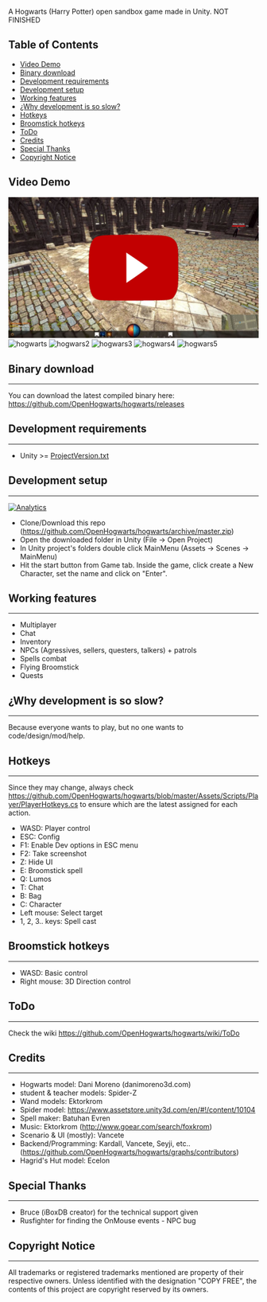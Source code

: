 A Hogwarts (Harry Potter) open sandbox game made in Unity. NOT FINISHED

## Table of Contents
- [Video Demo](#hogwarts-sandbox)
- [Binary download](#binary-download)
- [Development requirements](#development-requirements)
- [Development setup](#development-setup)
- [Working features](#working-features)
- [¿Why development is so slow?](#why-development-is-so-slow)
- [Hotkeys](#hotkeys)
- [Broomstick hotkeys](#broomstick-hotkeys)
- [ToDo](#todo)
- [Credits](#credits)
- [Special Thanks](#special-thanks)
- [Copyright Notice](#copyright-notice)

## Video Demo

[![OpenHogwarts demo](https://raw.githubusercontent.com/OpenHogwarts/hogwarts/master/Screenshots/video_preview.jpg)](https://www.youtube.com/watch?v=Kra8mhuHzx4 "OpenHogwarts demo")
![hogwarts](https://raw.githubusercontent.com/OpenHogwarts/hogwarts/master/Screenshots/screen1.jpg)
![hogwars2](https://raw.githubusercontent.com/OpenHogwarts/hogwarts/master/Screenshots/screen2.jpg)
![hogwars3](https://raw.githubusercontent.com/OpenHogwarts/hogwarts/master/Screenshots/screen3.jpg)
![hogwars4](https://raw.githubusercontent.com/OpenHogwarts/hogwarts/master/Screenshots/screen4.jpg)
![hogwars5](https://raw.githubusercontent.com/OpenHogwarts/hogwarts/master/Screenshots/screen5.jpg)

## Binary download
-------------

You can download the latest compiled binary here: https://github.com/OpenHogwarts/hogwarts/releases

## Development requirements
-------------
- Unity >= [ProjectVersion.txt](https://github.com/OpenHogwarts/hogwarts/blob/master/ProjectSettings/ProjectVersion.txt)

## Development setup
-------------
[![Analytics](https://ga-beacon.appspot.com/UA-17476024-7/hogwarts/readme?pixel)](https://github.com/OpenHogwarts/hogwarts)

- Clone/Download this repo (https://github.com/OpenHogwarts/hogwarts/archive/master.zip)
- Open the downloaded folder in Unity (File -> Open Project)
- In Unity project's folders double click MainMenu (Assets -> Scenes -> MainMenu)
- Hit the start button from Game tab. Inside the game, click create a New Character, set the name and click on "Enter".


## Working features
-------------
- Multiplayer
- Chat
- Inventory
- NPCs (Agressives, sellers, questers, talkers) + patrols
- Spells combat
- Flying Broomstick
- Quests

## ¿Why development is so slow?
------------------
Because everyone wants to play, but no one wants to code/design/mod/help.


## Hotkeys
------------------
Since they may change, always check https://github.com/OpenHogwarts/hogwarts/blob/master/Assets/Scripts/Player/PlayerHotkeys.cs to ensure which are the latest assigned for each action.
- WASD: Player control
- ESC: Config
- F1: Enable Dev options in ESC menu
- F2: Take screenshot
- Z: Hide UI
- E: Broomstick spell 
- Q: Lumos
- T: Chat
- B: Bag
- C: Character
- Left mouse: Select target
- 1, 2, 3.. keys: Spell cast

## Broomstick hotkeys
------------------
- WASD: Basic control
- Right mouse: 3D Direction control

## ToDo
------
Check the wiki https://github.com/OpenHogwarts/hogwarts/wiki/ToDo


## Credits
-------------

- Hogwarts model: Dani Moreno (danimoreno3d.com)
- student & teacher models: Spider-Z
- Wand models: Ektorkrom
- Spider model: https://www.assetstore.unity3d.com/en/#!/content/10104
- Spell maker: Batuhan Evren
- Music: Ektorkrom (http://www.goear.com/search/foxkrom)
- Scenario & UI (mostly): Vancete
- Backend/Programming: Kardall, Vancete, Seyji, etc.. (https://github.com/OpenHogwarts/hogwarts/graphs/contributors)
- Hagrid's Hut model: Ecelon

## Special Thanks
-------------
- Bruce (iBoxDB creator) for the technical support given
- Rusfighter for finding the OnMouse events - NPC bug

## Copyright Notice
-------------
All trademarks or registered trademarks mentioned are property of their respective owners. Unless identified with the designation "COPY FREE", the contents of this project are copyright reserved by its owners.
